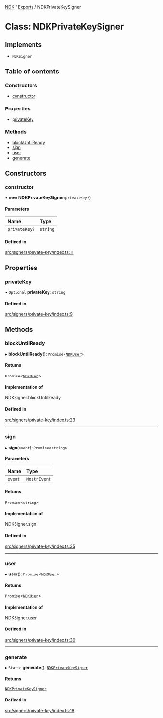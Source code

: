 [NDK](../README.md) / [Exports](../modules.md) / NDKPrivateKeySigner

# Class: NDKPrivateKeySigner

## Implements

- `NDKSigner`

## Table of contents

### Constructors

- [constructor](NDKPrivateKeySigner.md#constructor)

### Properties

- [privateKey](NDKPrivateKeySigner.md#privatekey)

### Methods

- [blockUntilReady](NDKPrivateKeySigner.md#blockuntilready)
- [sign](NDKPrivateKeySigner.md#sign)
- [user](NDKPrivateKeySigner.md#user)
- [generate](NDKPrivateKeySigner.md#generate)

## Constructors

### constructor

• **new NDKPrivateKeySigner**(`privateKey?`)

#### Parameters

| Name | Type |
| :------ | :------ |
| `privateKey?` | `string` |

#### Defined in

[src/signers/private-key/index.ts:11](https://github.com/nostr-dev-kit/ndk/blob/701d68d/src/signers/private-key/index.ts#L11)

## Properties

### privateKey

• `Optional` **privateKey**: `string`

#### Defined in

[src/signers/private-key/index.ts:9](https://github.com/nostr-dev-kit/ndk/blob/701d68d/src/signers/private-key/index.ts#L9)

## Methods

### blockUntilReady

▸ **blockUntilReady**(): `Promise`<[`NDKUser`](NDKUser.md)\>

#### Returns

`Promise`<[`NDKUser`](NDKUser.md)\>

#### Implementation of

NDKSigner.blockUntilReady

#### Defined in

[src/signers/private-key/index.ts:23](https://github.com/nostr-dev-kit/ndk/blob/701d68d/src/signers/private-key/index.ts#L23)

___

### sign

▸ **sign**(`event`): `Promise`<`string`\>

#### Parameters

| Name | Type |
| :------ | :------ |
| `event` | `NostrEvent` |

#### Returns

`Promise`<`string`\>

#### Implementation of

NDKSigner.sign

#### Defined in

[src/signers/private-key/index.ts:35](https://github.com/nostr-dev-kit/ndk/blob/701d68d/src/signers/private-key/index.ts#L35)

___

### user

▸ **user**(): `Promise`<[`NDKUser`](NDKUser.md)\>

#### Returns

`Promise`<[`NDKUser`](NDKUser.md)\>

#### Implementation of

NDKSigner.user

#### Defined in

[src/signers/private-key/index.ts:30](https://github.com/nostr-dev-kit/ndk/blob/701d68d/src/signers/private-key/index.ts#L30)

___

### generate

▸ `Static` **generate**(): [`NDKPrivateKeySigner`](NDKPrivateKeySigner.md)

#### Returns

[`NDKPrivateKeySigner`](NDKPrivateKeySigner.md)

#### Defined in

[src/signers/private-key/index.ts:18](https://github.com/nostr-dev-kit/ndk/blob/701d68d/src/signers/private-key/index.ts#L18)
